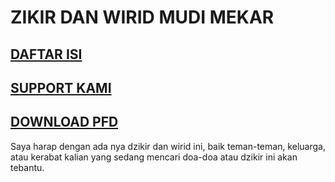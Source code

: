 # ZIKIR DAN WIRID MUDI MEKAR

## [DAFTAR ISI](/TESTING/DAFTAR%20ISI/)
## [SUPPORT KAMI](/TESTING/SUPPORT%20KAMI/)
## [DOWNLOAD PFD](/TESTING/DOWNLOAD%20PDF/)


Saya harap dengan ada nya dzikir dan wirid ini, baik teman-teman, keluarga,
atau kerabat kalian yang sedang mencari doa-doa atau dzikir ini akan tebantu.
 